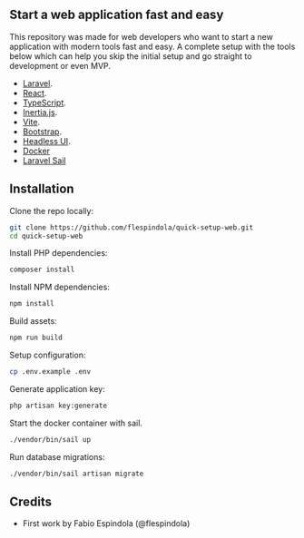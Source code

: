 ## Start a web application fast and easy

This repository was made for web developers who want to start a new application with modern tools fast and easy.
A complete setup with the tools below which can help you skip the initial setup and go straight to development or even MVP.

- [Laravel](https://laravel.com/docs).
- [React](https://react.dev).
- [TypeScript](https://www.typescriptlang.org/docs/).
- [Inertia.js](https://inertiajs.com/).
- [Vite](https://vitejs.dev/).
- [Bootstrap](https://getbootstrap.com/).
- [Headless UI](https://headlessui.com/).
- [Docker](https://www.docker.com/)
- [Laravel Sail](https://laravel.com/docs/10.x/sail)

## Installation

Clone the repo locally:

```sh
git clone https://github.com/flespindola/quick-setup-web.git
cd quick-setup-web
```

Install PHP dependencies:

```sh
composer install
```

Install NPM dependencies:

```sh
npm install
```

Build assets:

```sh
npm run build
```

Setup configuration:

```sh
cp .env.example .env
```

Generate application key:

```sh
php artisan key:generate
```

Start the docker container with sail.

```sh
./vendor/bin/sail up
```

Run database migrations:

```sh
./vendor/bin/sail artisan migrate
```

## Credits

- First work by Fabio Espindola (@flespindola)
